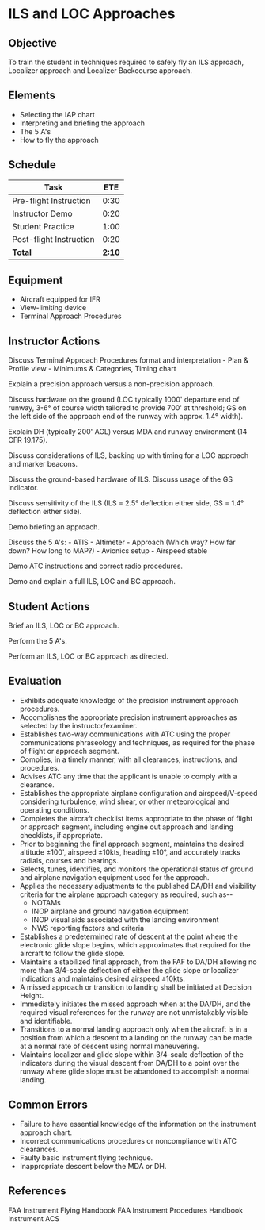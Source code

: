 # ILS and LOC Approaches

## Objective
To train the student in techniques required to safely fly an ILS approach, Localizer approach and Localizer Backcourse approach.

## Elements
- Selecting the IAP chart
- Interpreting and briefing the approach
- The 5 A's
- How to fly the approach

## Schedule
| Task | ETE |
| ---- | --- |
| Pre-flight Instruction | 0:30 |
| Instructor Demo | 0:20 |
| Student Practice | 1:00 |
| Post-flight Instruction | 0:20 |
| **Total** | **2:10** |

## Equipment
- Aircraft equipped for IFR
- View-limiting device
- Terminal Approach Procedures

## Instructor Actions
Discuss Terminal Approach Procedures format and interpretation
    - Plan & Profile view
    - Minimums & Categories, Timing chart

Explain a precision approach versus a non-precision approach.

Discuss hardware on the ground (LOC typically 1000' departure end of runway, 3-6° of course width tailored to provide 700' at threshold; GS on the left side of the approach end of the runway with approx. 1.4° width).

Explain DH (typically 200' AGL) versus MDA and runway environment (14 CFR 19.175).

Discuss considerations of ILS, backing up with timing for a LOC approach and marker beacons.

Discuss the ground-based hardware of ILS. Discuss usage of the GS indicator.

Discuss sensitivity of the ILS (ILS = 2.5° deflection either side, GS = 1.4° deflection either side).

Demo briefing an approach.

Discuss the 5 A's:
    - ATIS
    - Altimeter
    - Approach (Which way? How far down? How long to MAP?)
    - Avionics setup
    - Airspeed stable

Demo ATC instructions and correct radio procedures.

Demo and explain a full ILS, LOC and BC approach.

## Student Actions
Brief an ILS, LOC or BC approach.

Perform the 5 A's.

Perform an ILS, LOC or BC approach as directed.

## Evaluation
- Exhibits adequate knowledge of the precision instrument approach procedures.
- Accomplishes the appropriate precision instrument approaches as selected by the instructor/examiner.
- Establishes two-way communications with ATC using the proper communications phraseology and techniques, as required for the phase of flight or approach segment.
- Complies, in a timely manner, with all clearances, instructions, and procedures.
- Advises ATC any time that the applicant is unable to comply with a clearance.
- Establishes the appropriate airplane configuration and airspeed/V-speed considering turbulence, wind shear, or other meteorological and operating conditions.
- Completes the aircraft checklist items appropriate to the phase of flight or approach segment, including engine out approach and landing checklists, if appropriate.
- Prior to beginning the final approach segment, maintains the desired altitude ±100', airspeed ±10kts, heading ±10°, and accurately tracks radials, courses and bearings.
- Selects, tunes, identifies, and monitors the operational status of ground and airplane navigation equipment used for the approach.
- Applies the necessary adjustments to the published DA/DH and visibility criteria for the airplane approach category as required, such as--
    - NOTAMs
    - INOP airplane and ground navigation equipment
    - INOP visual aids associated with the landing environment
    - NWS reporting factors and criteria
- Establishes a predetermined rate of descent at the point where the electronic glide slope begins, which approximates that required for the aircraft to follow the glide slope.
- Maintains a stabilized final approach, from the FAF to DA/DH allowing no more than 3/4-scale deflection of either the glide slope or localizer indications and maintains desired airspeed ±10kts.
- A missed approach or transition to landing shall be initiated at Decision Height.
- Immediately initiates the missed approach when at the DA/DH, and the required visual references for the runway are not unmistakably visible and identifiable.
- Transitions to a normal landing approach only when the aircraft is in a position from which a descent to a landing on the runway can be made at a normal rate of descent using normal maneuvering.
- Maintains localizer and glide slope within 3/4-scale deflection of the indicators during the visual descent from DA/DH to a point over the runway where glide slope must be abandoned to accomplish a normal landing.

## Common Errors
- Failure to have essential knowledge of the information on the instrument approach chart.
- Incorrect communications procedures or noncompliance with ATC clearances.
- Faulty basic instrument flying technique.
- Inappropriate descent below the MDA or DH.

## References
FAA Instrument Flying Handbook
FAA Instrument Procedures Handbook
Instrument ACS